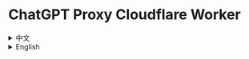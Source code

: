 # ChatGPT Proxy Cloudflare Worker
<details>
<summary>
中文
</summary>
这是一个 Cloudflare Worker 反向代理 ChatGPT API，支持流式输出，联网搜索功能，和设置访问密码。

请在仓库目录获取`index.js`（源代码）或`production.js`（压缩的代码）进行 Cloudflare Workers 部署

请自行搜索部署的方法。部署代码后，在 Workers - 设置- 环境变量设置中添加以下变量（多个 KEY 或密码可以用逗号 "," 分隔）：

- `PASSWORD`：反向代理 API 访问密码（*可选*，默认为 **cpcw**）
  - 示例：`password,football`
- `API_KEY`：OpenAI Key，用于访问 GPT 端点（*可选*）
  - 示例：`sk-sdh687ggiyvu6sdto2u4yvi7j,sk-2438r7gv7624r373v25fg75`
- `KAMIYA_TOKEN`："kamiya.dev" 的 Access Token，用于访问 GPT 端点（*可选*）
  - 示例：`eybv63756_crey3t.3ft2gt.eyb783642376egtf_WW`

使用 OpenAI API 时，在客户端 API key 输入处填写你的访问密码（或直接填写一个可用的 API KEY），将 API 地址改为 `https://workers_域名/v1/chat/completions`。

除了 OpenAI API 你也可以用其他的 ChatGPT API

- `https://workers_域名/churchless/v1/chat/completions` 
  - 由 *acheong08* 提供的免费 API。
- `https://workers_域名/kamiya/v1/chat/completions` 
  - 由 *kamiya.dev* 提供的 ChatGPT API。

使用时，请照常提出问题和要求。如果需要进行网络搜索，在请求的任何地方加入 `WS[搜索内容]`，即可自动将该内容的搜索结果加在请求的后面。请注意这会拖慢回答速度。

每次请求搜索时，由于 CPU 时间限制，默认当前提问最多使用两次搜索。用户上次提问的搜索请求也会被再次发送。一次回答总共最多进行 4 次搜索。多余的会被丢弃。若要取消该限制，请修改代码。

使用示例：
`给我现在的时间。WS[现在时间]WS[时区]`

代码作者：GPT4
</details>
<details>
<summary>
English
</summary>
This is a Cloudflare Worker Reverse Proxy ChatGPT API that supports streaming output, networked search functionality, and setting access passwords.

Please get `index.js` (source code) or `production.js` (compressed code) in the repository directory to deploy Cloudflare Workers

Please search for the deployment method yourself. After deploying the code, add the following variables (multiple KEYs or passwords can be separated by a comma ",") in Workers - Settings - Environment variables settings:

- `PASSWORD`: reverse proxy API access password (*optional*, default is **cpcw**)
  - Example: `password,football`
- `API_KEY`: OpenAI Key for accessing GPT endpoints (*optional*)
  - Example: `sk-sdh687ggiyvu6sdto2u4yvi7j,sk-2438r7gv7624r373v25fg75`
- `KAMIYA_TOKEN`: Access Token for "kamiya.dev" to access the GPT endpoint (*optional*)
  - Example: `eybv63756_crey3t.3ft2gt.eyb783642376egtf_WW`

When using the OpenAI API, fill in your access password in the client API key input (or just fill in an available API KEY) and change the API address to `https://workers_domain/v1/chat/completions`.

You can also use other ChatGPT APIs besides the OpenAI API

- `https://workers_domain/churchless/v1/chat/completions` 
  - a free API provided by *acheong08*.
- `https://workers_domain/kamiya/v1/chat/completions` 
  - ChatGPT API provided by *kamiya.dev*.

When using it, please ask questions and requests as usual. If you need to do a web search, add `WS[search content]` anywhere in the request to automatically add the search results for that content to the end of the request. Please note that this slows down the answer.

Each time a search is requested, the current question will be searched at most twice by default due to CPU time limitations. The search request for the user's last question will also be sent again. A total of up to 4 searches can be performed on a single answer. Any extra will be discarded. To remove this limit, please modify the code.

Example usage:
`Give me the current time. WS[current time]WS[time zone]`

Code author: GPT4
</details>
